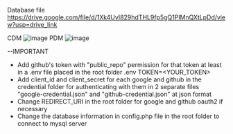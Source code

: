 Database
file
https://drive.google.com/file/d/1Xk4UvI829hdTHL9fp5gQ1PlMnQXtLpDd/view?usp=drive_link

CDM
![image](https://github.com/Jackson22153/doanWeb/assets/96383013/c165f52d-b1f1-41a1-949f-a2c81a989703)
PDM
![image](https://github.com/Jackson22153/doanWeb/assets/96383013/c04c9966-4874-48aa-a0f3-cde44f591eb5)

--IMPORTANT
- Add github's token with "public_repo" permission for that token at least in a .env file placed in the root folder
  .env TOKEN=<YOUR_TOKEN>
- Add client_id and client_secret for each google and github in the credential folder for authenticating with them in 2 separate files "google-credential.json" and "github-credential.json" at json format
- Change REDIRECT_URI in the root folder for google and github oauth2 if necessary
- Change the database information in config.php file in the root folder to connect to mysql server

